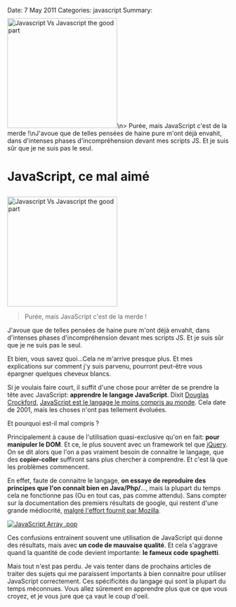 Date: 7 May 2011
Categories: javascript
Summary: <img src="http://www.skorks.com/wp-content/uploads/2010/04/javascript.jpg" alt="Javascript Vs Javascript the good part" title="Javascript Vs Javascript the good part" height="250px" style="margin-top: 10px;"/>\n> Purée, mais JavaScript c'est de la merde !\nJ'avoue que de telles pensées de haine pure m'ont déjà envahit, dans d'intenses phases d'incompréhension devant mes scripts JS. Et je suis sûr que je ne suis pas le seul.

# JavaScript, ce mal aimé

<img src="http://www.skorks.com/wp-content/uploads/2010/04/javascript.jpg" alt="Javascript Vs Javascript the good part" title="Javascript Vs Javascript the good part" height="250px" style="margin-top: 10px;"/>

> Purée, mais JavaScript c'est de la merde !

J'avoue que de telles pensées de haine pure m'ont déjà envahit, dans d'intenses phases d'incompréhension devant mes scripts JS. Et je suis sûr que je ne suis pas le seul.

Et bien, vous savez quoi...Cela ne m'arrive presque plus. Et mes explications sur comment j'y suis parvenu, pourront peut-être vous épargner quelques cheveux blancs.

Si je voulais faire court, il suffit d'une chose pour arrêter de se prendre la tête avec JavaScript: **apprendre le langage JavaScript**. Dixit [Douglas Crockford](http://fr.wikipedia.org/wiki/Douglas_Crockford "Douglas Crockford"), [JavaScript est le langage le moins compris au monde](http://www.crockford.com/javascript/javascript.html "The World's Most Misunderstood Programming Language"). Cela date de 2001, mais les choses n'ont pas tellement évoluées. 

Et pourquoi est-il mal compris ?

Principalement à cause de l'utilisation quasi-exclusive qu'on en fait: **pour manipuler le DOM**. Et ce, le plus souvent avec un framework tel que [jQuery](http://jquery.com/ "jQuery"). On se dit alors que l'on a pas vraiment besoin de connaitre le langage, que des **copier-coller** suffiront sans plus chercher à comprendre. Et c'est là que les problèmes commencent. 

En effet, faute de connaitre le langage, **on essaye de reproduire des principes que l'on connait bien en Java/Php/**..., mais la plupart du temps cela ne fonctionne pas (Ou en tout cas, pas comme attendu). Sans compter sur la documentation des premiers résultats de google, qui restent d'une grande médiocrité, [malgré l'effort fournit par Mozilla](http://hacks.mozilla.org/2010/10/promotejs-a-worldwide-call-for-improving-js-documentation-visibility/ "Promote js"). 

[ ![JavaScript Array .pop](http://static.jsconf.us/promotejsv.gif "JavaScript Array .pop") ](https://developer.mozilla.org/en/JavaScript/Reference/Global_Objects/Array)

Ces confusions entrainent souvent une utilisation de JavaScript qui donne des résultats, mais avec **un code de mauvaise qualité**. Et cela s'aggrave quand la quantité de code devient importante: **le fameux code spaghetti**.

Mais tout n'est pas perdu. Je vais tenter dans de prochains articles de traiter des sujets qui me paraissent importants à bien connaitre pour utiliser JavaScript correctement. Ces spécificités du langage qui sont la plupart du temps méconnues. Vous allez sûrement en apprendre plus que ce que vous croyez, et je vous jure que ça vaut le coup d'oeil.










